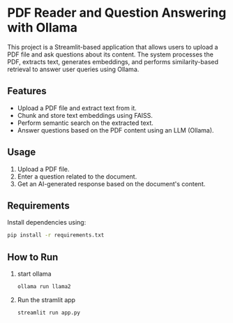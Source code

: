 # PDF Reader and Question Answering with Ollama

This project is a Streamlit-based application that allows users to upload a PDF file and ask questions about its content. The system processes the PDF, extracts text, generates embeddings, and performs similarity-based retrieval to answer user queries using Ollama.

## Features
- Upload a PDF file and extract text from it.
- Chunk and store text embeddings using FAISS.
- Perform semantic search on the extracted text.
- Answer questions based on the PDF content using an LLM (Ollama).

## Usage
1. Upload a PDF file.
2. Enter a question related to the document.
3. Get an AI-generated response based on the document's content.

## Requirements
Install dependencies using:
```bash
pip install -r requirements.txt
```

## How to Run
1. start ollama
   ```bash
   ollama run llama2
   ```
2. Run the stramlit app
   ```bash
   streamlit run app.py
   ```
